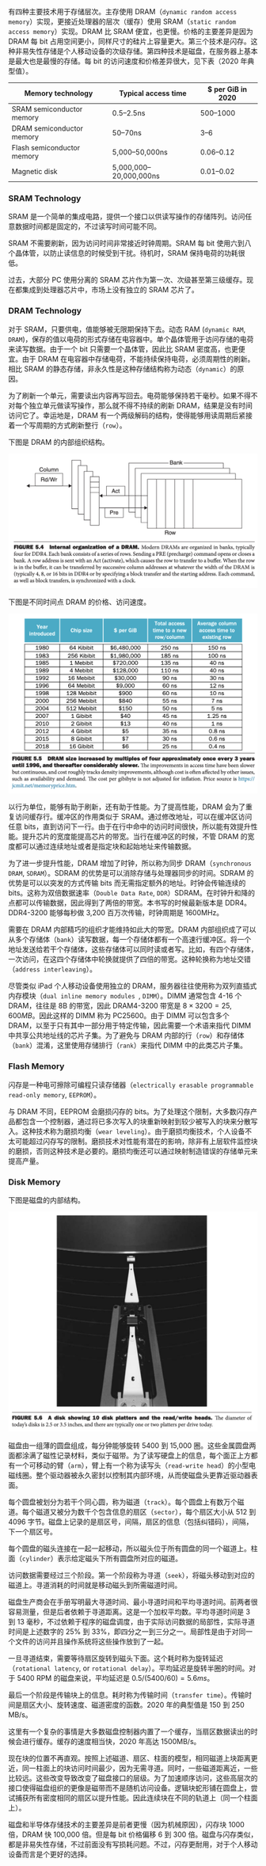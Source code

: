 有四种主要技术用于存储层次。主存使用 DRAM（`dynamic random access memory`）实现，更接近处理器的层次（缓存）使用 SRAM（`static random access memory`）实现。DRAM 比 SRAM 便宜，也更慢。价格的主要差异是因为 DRAM 每 bit 占用空间更小，同样尺寸的硅片上容量更大。第三个技术是闪存。这种非易失性存储是个人移动设备的次级存储。第四种技术是磁盘，在服务器上基本是最大也是最慢的存储。每 bit 的访问速度和价格差异很大，见下表（2020 年典型值）。

| Memory technology | Typical access time | $ per GiB in 2020 |
|--|--|--|
| SRAM semiconductor memory | 0.5–2.5ns | $500–$1000 |
| DRAM semiconductor memory | 50–70ns | $3–$6 |
| Flash semiconductor memory | 5,000–50,000ns | $0.06–$0.12 |
| Magnetic disk | 5,000,000–20,000,000ns | $0.01–$0.02 |

### SRAM Technology
SRAM 是一个简单的集成电路，提供一个接口以供读写操作的存储阵列。访问任意数据时间都是固定的，不过读写时间可能不同。

SRAM 不需要刷新，因为访问时间非常接近时钟周期。SRAM 每 bit 使用六到八个晶体管，以防止读信息的时候受到干扰。待机时，SRAM 保持电荷的功耗很低。

过去，大部分 PC 使用分离的 SRAM 芯片作为第一次、次级甚至第三级缓存。现在都集成到处理器芯片中，市场上没有独立的 SRAM 芯片了。

### DRAM Technology
对于 SRAM，只要供电，值能够被无限期保持下去。动态 RAM (`dynamic RAM`, `DRAM`)，保存的值以电荷的形式存储在电容器中。单个晶体管用于访问存储的电荷来读写数据。由于一个 bit 只需要一个晶体管，因此比 SRAM 密度高，也更便宜。由于 DRAM 在电容器中存储电荷，不能持续保持电荷，必须周期性的刷新。相比 SRAM 的静态存储，非永久性是这种存储结构称为动态（`dynamic`）的原因。

为了刷新一个单元，需要读出内容再写回去。电荷能够保持若干毫秒。如果不得不对每个独立单元做读写操作，那么就不得不持续的刷新 DRAM，结果是没有时间访问它了。幸运地是，DRAM 有一个两级解码的结构，使得能够用读周期后紧接着一个写周期的方式刷新整行（`row`）。

下图是 DRAM 的内部组织结构。

![](0201.png)

下图是不同时间点 DRAM 的价格、访问速度。

![](0202.png)

以行为单位，能够有助于刷新，还有助于性能。为了提高性能，DRAM 会为了重复访问缓存行。缓冲区的作用类似于 SRAM。通过修改地址，可以在缓冲区访问任意 bits，直到访问下一行。由于在行中命中的访问时间很快，所以能有效提升性能。提升芯片的宽度能提高芯片的带宽。当行在缓冲区的时候，不管 DRAM 的宽度都可以通过连续地址或者是指定块和起始地址来传输数据。

为了进一步提升性能，DRAM 增加了时钟，所以称为同步 DRAM（`synchronous DRAM`, `SDRAM`）。SDRAM 的优势是可以消除存储与处理器同步的时间。SDRAM 的优势是可以以突发的方式传输 bits 而无需指定额外的地址。时钟会传输连续的 bits。这称为双倍数据速率（`Double Data Rate`, `DDR`）SDRAM。在时钟升和降的点都可以传输数据，因此得到了两倍的带宽。本书写的时候最新版本是 DDR4。DDR4-3200 能够每秒做 3,200 百万次传输，时钟周期是 1600MHz。

需要在 DRAM 内部精巧的组织才能维持如此大的带宽。DRAM 内部组织成了可以从多个存储体（`bank`）读写数据，每一个存储体都有一个高速行缓冲区。将一个地址发送给若干个存储体，这些存储体可以同时读或者写。比如，有四个存储体，一次访问，在这四个存储体中轮换就提供了四倍的带宽。这种轮换称为地址交错（`address interleaving`）。

尽管类似 iPad 个人移动设备使用独立的 DRAM，服务器往往使用称为双列直插式内存模块（`dual inline memory modules `, `DIMM`）。DIMM 通常包含 4-16 个 DRAM，往往是 8B 的带宽，因此 DRAM4-3200 带宽是 $8\times 3200=25,600 MB$。因此这样的 DIMM 称为 PC25600。由于 DIMM 可以包含多个 DRAM，以至于只有其中一部分用于特定传输，因此需要一个术语来指代 DIMM 中共享公共地址线的芯片子集。为了避免与 DRAM 内部的行（`row`）和存储体（`bank`）混淆，这里使用存储排行（`rank`）来指代 DIMM 中的此类芯片子集。

### Flash Memory
闪存是一种电可擦除可编程只读存储器（`electrically erasable programmable read-only memory`, `EEPROM`）。

与 DRAM 不同，EEPROM 会磨损闪存的 bits。为了处理这个限制，大多数闪存产品都包含一个控制器，通过将已多次写入的块重新映射到较少被写入的块来分散写入。这种技术称为磨损均衡（`wear leveling`）。由于磨损均衡技术，个人设备不太可能超过闪存写的限制。磨损技术对性能有潜在的影响，除非有上层软件监控块的磨损，否则这种技术是必要的。磨损均衡还可以通过映射制造错误的存储单元来提高产量。

### Disk Memory
下图是磁盘的内部结构。

![](0203.png)

磁盘由一组薄的圆盘组成，每分钟能够旋转 5400 到 15,000 圈。这些金属圆盘两面都涂满了磁性记录材料，类似于磁带。为了读写硬盘上的信息，每个面正上方都有一个可移动的臂（`arm`），臂上有一个称为读写头（`read-write head`）的小型电磁线圈。整个驱动器被永久密封以控制其内部环境，从而使磁盘头更靠近驱动器表面。

每个圆盘被划分为若干个同心圆，称为磁道（`track`）。每个圆盘上有数万个磁道。每个磁道又被分为数千个包含信息的扇区（`sector`），每个扇区大小从 512 到 4096 字节。磁盘上记录的是扇区号，间隔，扇区的信息（包括纠错码），间隔，下一个扇区号。

每个圆盘的磁头连接在一起一起移动，所以磁头位于所有圆盘的同一个磁道上。柱面（`cylinder`）表示给定磁头下所有圆盘所对应的磁道。

访问数据需要经过三个阶段。第一个阶段称为寻道（`seek`），将磁头移动到对应的磁道上。寻道消耗的时间就是移动磁头到所需磁道时间。

磁盘生产商会在手册写明最大寻道时间、最小寻道时间和平均寻道时间。前两者很容易测量，但是后者依赖于寻道距离。这是一个加权平均数。平均寻道时间是 3 到 13 毫秒，不过依赖于程序的磁盘调度，由于实际访问数据的局部性，实际寻道时间是上述数字的 25% 到 33%，即四分之一到三分之一。局部性是由于对同一个文件的访问并且操作系统将这些操作放到了一起。

一旦寻道结束，需要等待扇区旋转到磁头下面。这个耗时称为旋转延迟（`rotational latency`, or `rotational delay`）。平均延迟是旋转半圈的时间。对于 5400 RPM 的磁盘来说，平均延迟是 $0.5/(5400/60)=5.6ms$。

最后一个阶段是传输块上的信息。耗时称为传输时间（`transfer time`）。传输时间是扇区大小、旋转速度、磁道密度的函数。2020 年的典型值是 150 到 250 MB/s。

这里有一个复杂的事情是大多数磁盘控制器内置了一个缓存，当扇区数据读出的时候会进行缓存。缓存的速度相当快，2020 年高达 1500MB/s。

现在块的位置不再直观。按照上述磁道、扇区、柱面的模型，相同磁道上块距离更近，同一柱面上的块访问时间最少，因为无需寻道。同时，一些磁道距离近，一些比较远。这些改变导致改变了磁盘接口的层级。为了加速顺序访问，这些高层次的接口使得磁盘组织的更像是磁带而不是随机访问设备。逻辑块蛇形铺在圆盘上，尝试捕获所有密度相同的扇区以提升性能。因此连续块在不同的轨道上（同一个柱面上）。

磁盘和半导体存储技术的主要差异是前者更慢（因为机械原因），闪存块 1000 倍，DRAM 快 100,000 倍。但是每 bit 价格偏移 6 到 300 倍。磁盘与闪存类似，都是非易失性存储，不过前面没有写损耗问题。不过，闪存更耐用，对于个人移动设备而言是个更好的选择。
